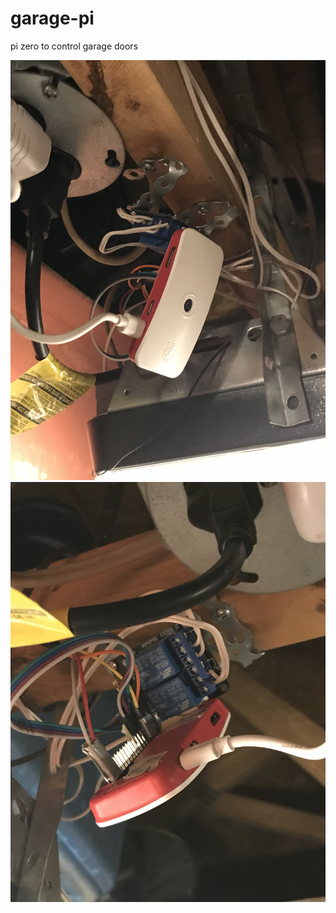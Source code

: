 # garage-pi
pi zero to control garage doors

![front](garage-pi-front.jpg)
![back](garage-pi-back.jpg)
